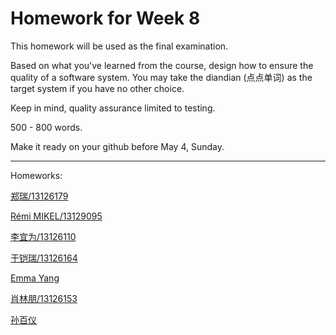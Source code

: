 # Homework for Week 8

This homework will be used as the final examination.

Based on what you've learned from the course, design how to ensure the quality of a software system. You may take the diandian (点点单词) as the target system if you have no other choice. 

Keep in mind, quality assurance limited to testing.

500 - 800 words.

Make it ready on your github before May 4, Sunday.

----

Homeworks:

[郑瑞/13126179](https://github.com/ZhengRuiGeneral/SQA-HomeWork/blob/master/Final%20Homework)

[Rémi MIKEL/13129095](https://github.com/remikel/SQA)

[李宜为/13126110](https://github.com/lordsky/SQA_homework/blob/master/last_home_work)

[于铠瑞/13126164](https://github.com/yukairui/homework/blob/master/final-homework)

[Emma Yang]( https://github.com/YangruiEmma/Yangrui_SQA_Homework/blob/master/13126158_Yangrui_SQA_FinalHomework.md)

[肖林朋/13126153](https://github.com/ylbrylbr/XiaoLinpeng_Homework-of-Software-Quality-Assurance/tree/master)

[孙百仪](https://github.com/sunbaiyi/SQA-Homework/blob/master/How%20to%20ensure%20the%20quality%20of%20a%20software%20system)
